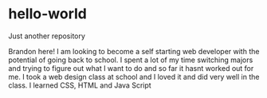 # hello-world
Just another repository

Brandon here! I am looking to become a self starting web developer with the potential of going back to school. I spent a lot of my time 
switching majors and trying to figure out what I want to do and so far it hasnt worked out for me. I took a web design class at school and I loved it and did very well in the class. I learned CSS, HTML and Java Script
